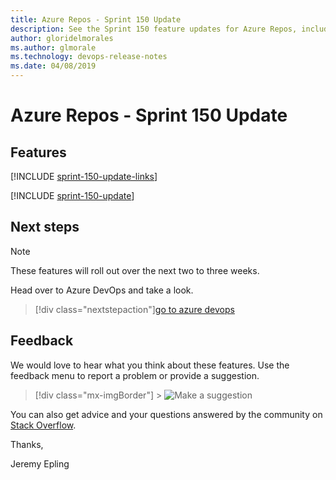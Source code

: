 ```yaml
---
title: Azure Repos - Sprint 150 Update
description: See the Sprint 150 feature updates for Azure Repos, including next steps.
author: gloridelmorales
ms.author: glmorale
ms.technology: devops-release-notes
ms.date: 04/08/2019
---
```


# Azure Repos - Sprint 150 Update

## Features

[!INCLUDE [sprint-150-update-links](../includes/repos/sprint-150-update-links.md)]

[!INCLUDE [sprint-150-update](../includes/repos/sprint-150-update.md)]

## Next steps

> [!NOTE]
> These features will roll out over the next two to three weeks.

Head over to Azure DevOps and take a look.

> [!div class="nextstepaction"][go to azure devops](https://go.microsoft.com/fwlink/?LinkId=307137&campaign=o~msft~docs~product-vsts~release-notes)

## Feedback

We would love to hear what you think about these features. Use the feedback menu to report a problem or provide a suggestion.

> [!div class="mx-imgBorder"] > ![Make a suggestion](../../media/make-a-suggestion.png)

You can also get advice and your questions answered by the community on [Stack Overflow](https://stackoverflow.com/questions/tagged/azure-devops).

Thanks,

Jeremy Epling
